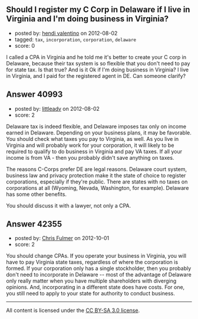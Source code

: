 ## Should I register my C Corp in Delaware if I live in Virginia and I'm doing business in Virginia?

- posted by: [hendi valentino](https://stackexchange.com/users/-1/19042-hendi-valentino) on 2012-08-02
- tagged: `tax`, `incorporation`, `corporation`, `delaware`
- score: 0

I called a CPA in Virginia and he told me it's better to create your C corp in Delaware, because their tax system is so flexible that you don't need to pay for state tax. Is that true? And is it Ok if I'm doing business in Virginia? I live in Virginia, and I paid for the registered agent in DE. Can someone clarify? 


## Answer 40993

- posted by: [littleadv](https://stackexchange.com/users/-1/13808-littleadv) on 2012-08-02
- score: 2

Delaware tax is indeed flexible, and Delaware imposes tax only on income earned in Delaware. Depending on your business plans, it may be favorable. You should check what taxes you pay to Virginia, as well. As you live in Virginia and will probably work for your corporation, it will likely to be required to qualify to do business in Virginia and pay VA taxes. If all your income is from VA - then you probably didn't save anything on taxes.

The reasons C-Corps prefer DE are legal reasons. Delaware court system, business law and privacy protection make it the state of choice to register corporations, especially if they're public. There are states with no taxes on corporations at all (Wyoming, Nevada, Washington, for example). Delaware has some other benefits.

You should discuss it with a lawyer, not only a CPA.


## Answer 42355

- posted by: [Chris Fulmer](https://stackexchange.com/users/-1/17026-chris-fulmer) on 2012-10-01
- score: 2

You should change CPAs.  If you operate your business in Virginia, you will have to pay Virginia state taxes, regardless of where the corporation is formed.  If your corporation only has a single stockholder, then you probably don't need to incorporate in Delaware -- most of the advantage of Delaware only really matter when you have multiple shareholders with diverging opinions.  And, incorporating in a different state does have costs.  For one, you still need to apply to your state for authority to conduct business.



---

All content is licensed under the [CC BY-SA 3.0 license](https://creativecommons.org/licenses/by-sa/3.0/).
